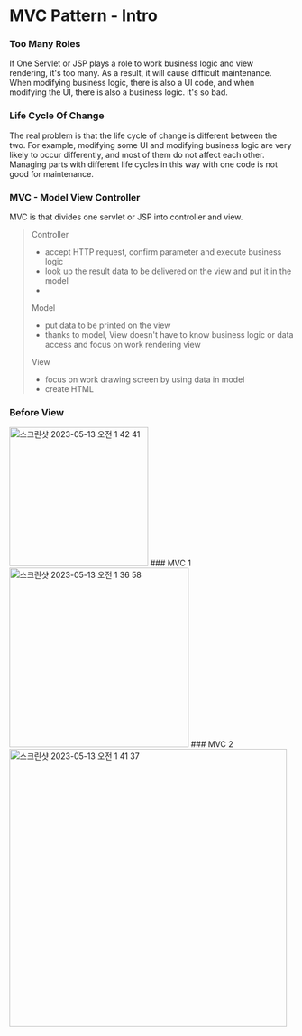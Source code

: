 # MVC Pattern - Intro
### Too Many Roles
If One Servlet or JSP plays a role to work business logic and view rendering, it's too many.
As a result, it will cause difficult maintenance.
When modifying business logic, there is also a UI code, and when modifying the UI, there is also a business logic.
it's so bad.

### Life Cycle Of Change
The real problem is that the life cycle of change is different between the two. 
For example, modifying some UI and modifying business logic are very likely to occur differently, and most of them do not affect each other. 
Managing parts with different life cycles in this way with one code is not good for maintenance.

### MVC - Model View Controller
MVC is that divides one servlet or JSP into controller and view.
> Controller
> - accept HTTP request, confirm parameter and execute business logic
> - look up the result data to be delivered on the view and put it in the model
> - 
> Model
> - put data to be printed on the view
> - thanks to model, View doesn't have to know business logic or data access and focus on work rendering view
> 
> View
> - focus on work drawing screen by using data in model
> - create HTML

### Before View 
<img width="246" alt="스크린샷 2023-05-13 오전 1 42 41" src="https://github.com/gimminjae/Spring-RoadMap/assets/97084128/f9199dc5-c50c-4f3f-b9cd-6c2935ef29dc">
### MVC 1
<img width="318" alt="스크린샷 2023-05-13 오전 1 36 58" src="https://github.com/gimminjae/Spring-RoadMap/assets/97084128/79a7246c-dcff-4a6f-80aa-383682b3d4f2">
### MVC 2
<img width="492" alt="스크린샷 2023-05-13 오전 1 41 37" src="https://github.com/gimminjae/Spring-RoadMap/assets/97084128/196065e8-54b9-49a7-9517-983d2e75baa7">
